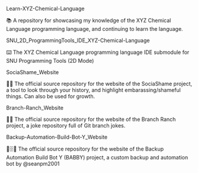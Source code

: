 
Learn-XYZ-Chemical-Language

📚️ A repository for showcasing my knowledge of the XYZ Chemical Language programming language, and continuing to learn the language. 

SNU_2D_ProgrammingTools_IDE_XYZ-Chemical-Language

⌨️ The XYZ Chemical Language programming language IDE submodule for SNU Programming Tools (2D Mode)

SociaShame_Website

📛️🌐️ The official source repository for the website of the SociaShame project, a tool to look through your history, and highlight embarassing/shameful things. Can also be used for growth.

Branch-Ranch_Website

🌲️🌐️ The official source repository for the website of the Branch Ranch project, a joke repository full of Git branch jokes.
 
Backup-Automation-Build-Bot-Y_Website

🤖️🗄️🌐️ The official source repository for the website of the Backup Automation Build Bot Y (BABBY) project, a custom backup and automation bot by @seanpm2001

